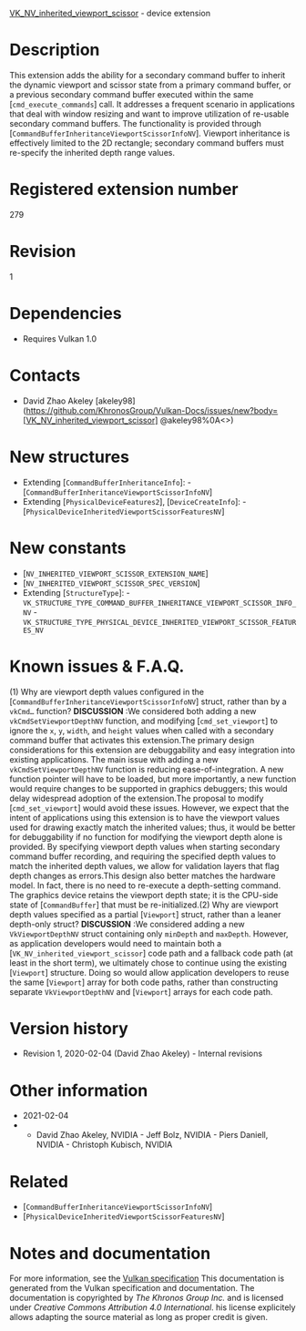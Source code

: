[VK_NV_inherited_viewport_scissor](https://www.khronos.org/registry/vulkan/specs/1.3-extensions/man/html/VK_NV_inherited_viewport_scissor.html) - device extension

# Description
This extension adds the ability for a secondary command buffer to inherit
the dynamic viewport and scissor state from a primary command buffer, or a
previous secondary command buffer executed within the same
[`cmd_execute_commands`] call.
It addresses a frequent scenario in applications that deal with window
resizing and want to improve utilization of re-usable secondary command
buffers.
The functionality is provided through
[`CommandBufferInheritanceViewportScissorInfoNV`].
Viewport inheritance is effectively limited to the 2D rectangle; secondary
command buffers must re-specify the inherited depth range values.

# Registered extension number
279

# Revision
1

# Dependencies
- Requires Vulkan 1.0

# Contacts
- David Zhao Akeley [akeley98](https://github.com/KhronosGroup/Vulkan-Docs/issues/new?body=[VK_NV_inherited_viewport_scissor] @akeley98%0A<<Here describe the issue or question you have about the VK_NV_inherited_viewport_scissor extension>>)

# New structures
- Extending [`CommandBufferInheritanceInfo`]:  - [`CommandBufferInheritanceViewportScissorInfoNV`] 
- Extending [`PhysicalDeviceFeatures2`], [`DeviceCreateInfo`]:  - [`PhysicalDeviceInheritedViewportScissorFeaturesNV`]

# New constants
- [`NV_INHERITED_VIEWPORT_SCISSOR_EXTENSION_NAME`]
- [`NV_INHERITED_VIEWPORT_SCISSOR_SPEC_VERSION`]
- Extending [`StructureType`]:  - `VK_STRUCTURE_TYPE_COMMAND_BUFFER_INHERITANCE_VIEWPORT_SCISSOR_INFO_NV`  - `VK_STRUCTURE_TYPE_PHYSICAL_DEVICE_INHERITED_VIEWPORT_SCISSOR_FEATURES_NV`

# Known issues & F.A.Q.
(1) Why are viewport depth values configured in the
[`CommandBufferInheritanceViewportScissorInfoNV`] struct, rather than by
a `vkCmd…​` function? **DISCUSSION** :We considered both adding a new `vkCmdSetViewportDepthNV` function, and
modifying [`cmd_set_viewport`] to ignore the `x`, `y`,
`width`, and `height` values when called with a secondary command
buffer that activates this extension.The primary design considerations for this extension are debuggability and
easy integration into existing applications.
The main issue with adding a new `vkCmdSetViewportDepthNV` function is
reducing ease-of-integration.
A new function pointer will have to be loaded, but more importantly, a new
function would require changes to be supported in graphics debuggers; this
would delay widespread adoption of the extension.The proposal to modify [`cmd_set_viewport`] would avoid these issues.
However, we expect that the intent of applications using this extension is
to have the viewport values used for drawing exactly match the inherited
values; thus, it would be better for debuggability if no function for
modifying the viewport depth alone is provided.
By specifying viewport depth values when starting secondary command buffer
recording, and requiring the specified depth values to match the inherited
depth values, we allow for validation layers that flag depth changes as
errors.This design also better matches the hardware model.
In fact, there is no need to re-execute a depth-setting command.
The graphics device retains the viewport depth state; it is the CPU-side
state of [`CommandBuffer`] that must be re-initialized.(2) Why are viewport depth values specified as a partial [`Viewport`]
struct, rather than a leaner depth-only struct? **DISCUSSION** :We considered adding a new `VkViewportDepthNV` struct containing only
`minDepth` and `maxDepth`.
However, as application developers would need to maintain both a
[`VK_NV_inherited_viewport_scissor`] code path and a fallback code path (at
least in the short term), we ultimately chose to continue using the existing
[`Viewport`] structure.
Doing so would allow application developers to reuse the same
[`Viewport`] array for both code paths, rather than constructing
separate `VkViewportDepthNV` and [`Viewport`] arrays for each code
path.

# Version history
- Revision 1, 2020-02-04 (David Zhao Akeley)  - Internal revisions

# Other information
* 2021-02-04
*   - David Zhao Akeley, NVIDIA  - Jeff Bolz, NVIDIA  - Piers Daniell, NVIDIA  - Christoph Kubisch, NVIDIA

# Related
- [`CommandBufferInheritanceViewportScissorInfoNV`]
- [`PhysicalDeviceInheritedViewportScissorFeaturesNV`]

# Notes and documentation
For more information, see the [Vulkan specification](https://www.khronos.org/registry/vulkan/specs/1.3-extensions/html/vkspec.html)
This documentation is generated from the Vulkan specification and documentation.
The documentation is copyrighted by *The Khronos Group Inc.* and is licensed under *Creative Commons Attribution 4.0 International*.
his license explicitely allows adapting the source material as long as proper credit is given.
        
